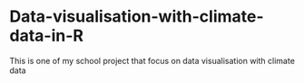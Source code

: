 # Data-visualisation-with-climate-data-in-R
This is one of my school project that focus on data visualisation with climate data
